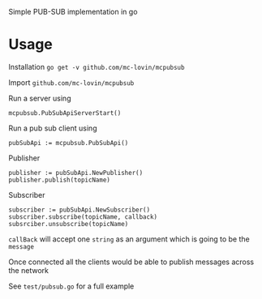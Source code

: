 Simple PUB-SUB implementation in go

Usage
=====

Installation
`go get -v github.com/mc-lovin/mcpubsub`

Import `github.com/mc-lovin/mcpubsub`

Run a server using
```
mcpubsub.PubSubApiServerStart()
```

Run a pub sub client using
```
pubSubApi := mcpubsub.PubSubApi()
```

Publisher

```
publisher := pubSubApi.NewPublisher()
publisher.publish(topicName)
```

Subscriber

```
subscriber := pubSubApi.NewSubscriber()
subscriber.subscribe(topicName, callback)
subsrciber.unsubscribe(topicName)

```

`callBack` will accept one `string` as an argument which is going to be
the `message`

Once connected all the clients would be able to publish messages across the network

See `test/pubsub.go` for a full example